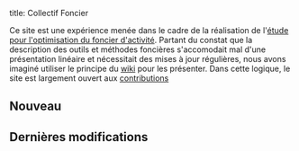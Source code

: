 title: Collectif Foncier

Ce site est une expérience menée dans le cadre de la réalisation de l'[étude pour l'optimisation du foncier d'activité][etude_optimisation_foncier_activite]. Partant du constat que la description des outils et méthodes foncières s'accomodait mal d'une présentation linéaire et nécessitait des mises à jour régulières, nous avons imaginé utiliser le principe du [wiki][wiki] pour les présenter. Dans cette logique, le site est largement ouvert aux [contributions](contributing.md)

## Nouveau

## Dernières modifications

[etude_optimisation_foncier_activite]: ./references/etudes/etude_optimisation_foncier_activite.md
[wiki]: https://fr.wikipedia.org/wiki/Wiki
